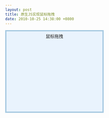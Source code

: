 ```yaml
---
layout: post
title: 原生JS实现鼠标拖拽
date: 2010-10-25 14:38:00 +0800
---
```


<style type="text/css">
#dragme {
  z-index: 20;
  border: 4px solid #A6C9E1;
  position: absolute;
  width: 300px;
  height: 250px;
  background: #E9F3FD;
  padding: 5px;
  text-align: center;
}
</style>

<div id="dragme">
鼠标拖拽
</div>

<script type="text/javascript">
  mousedrag = {
  init: function(id){
    var o = document.getElementById(id);
    o.onmousedown = mousedrag.starIt;
  },

  starIt: function(e){
    //重置Event对象
    e = mousedrag.setEv(e);

    t = this;
    // 注册mousemove事件到document对象
    document.onmousemove = mousedrag.dragIt;
    // 注册mouseup事件到document对象
    document.onmouseup = mousedrag.endIt;  

    page = {
      x:0,
      y:0
    };
    //获取对象的offset
    offset ={
      left:t.offsetLeft,
      top:t.offsetTop
    }
    //获取鼠标的页面坐标,并存放到page对象
    page.x = e.pageX; //pageX和pageY只在FF下有效
    page.y = e.pageY;
  },

  dragIt: function(e){
    var left = e.pageX-page.x + offset.left;
    var stop = e.pageY-page.y + offset.top;
    
    t.style.left = left + "px";
    t.style.top = stop + "px";
  },

  endIt: function(e){
    document.onmousemove = null;
    document.onmouseup = null;
  },

  setEv: function(e){
    var e = e || window.event;
    if(typeof e.pageX == 'undefined'){
      e.pageX = e.clientX + document.documentElement.scrollLeft;
      e.pageY = e.clientY + document.documentElement.scrollTop;
    }
    return e;
  }
};

mousedrag.init('dragme');
</script>
